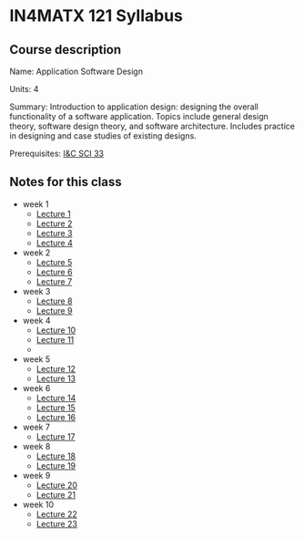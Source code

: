 # IN4MATX 121 Syllabus

## Course description

Name: Application Software Design

Units: 4

Summary: Introduction to application design: designing the overall functionality of a software application. Topics include general design theory, software design theory, and software architecture. Includes practice in designing and case studies of existing designs.

Prerequisites: [I&C SCI 33](../../spring-2020/ics-33/syllabus.md)

## Notes for this class

- week 1
    - [Lecture 1](./week1/lecture-1.md)
    - [Lecture 2](./week1/lecture-2.md)
    - [Lecture 3](./week1/lecture-3.md)
    - [Lecture 4](./week1/lecture-4.md)
- week 2
    - [Lecture 5](./week2/lecture-5.md)
    - [Lecture 6](./week2/lecture-5.md)
    - [Lecture 7](./week2/lecture-7.md)
- week 3
    - [Lecture 8](./week3/lecture-8.md)
    - [Lecture 9](./week3/lecture-9.md)
- week 4
    - [Lecture 10](./week4/lecture-10.md)
    - [Lecture 11](./week4/lecture-11.md)
    -
- week 5
    - [Lecture 12](./week5/lecture-12.md)
    - [Lecture 13](./week5/lecture-13.md)
- week 6
    - [Lecture 14](./week6/lecture-14.md)
    - [Lecture 15](./week6/lecture-15.md)
    - [Lecture 16](./week6/lecture-16.md)
- week 7
    - [Lecture 17](./week7/lecture-17.md)
- week 8
    - [Lecture 18](./week8/lecture-18.md)
    - [Lecture 19](./week8/lecture-19.md)
- week 9
    - [Lecture 20](./week9/lecture-20.md)
    - [Lecture 21](./week9/lecture-21.md)
- week 10
    - [Lecture 22](./week10/lecture-22.md)
    - [Lecture 23](./week10/lecture-23.md)
